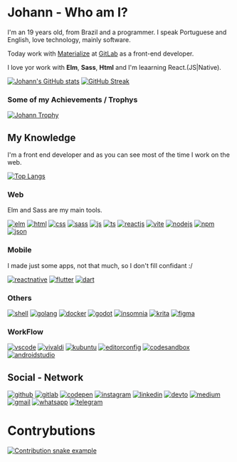 # Johann - Who am I?

I'm an 19 years old, from Brazil and a programmer. I speak Portuguese and English, love technology, mainly software.

Today work with <a href="https://www.materialize.pro" target="_blank">Materialize</a> at <a href="https://gitlab.materialize.pro/johannpereira" target="_blank">GitLab</a> as a front-end developer.

I love yor work with **Elm**, **Sass**, **Html** and I'm leaarning React.(JS|Native).

<p>
  <a
    href="https://github.com/anuraghazra/github-readme-stats#themes"
    target="_blank"
    ><img
      src="https://github-readme-stats.vercel.app/api?username=Johann-Goncalves-Pereira&bg_color=43,0D1B2A,415A77&hide_border=true&title_color=E0E1DD&text_color=ECECEA&icon_color=778DA9&show_icons=true"
      alt="Johann&#39;s GitHub stats"
  /></a>
  <a href="https://git.io/streak-stats" target="_blank"
    ><img
      src="http://github-readme-streak-stats.herokuapp.com?user=Johann-Goncalves-Pereira&amp;theme=onedark&amp;hide_border=true&amp;date_format=M%20j%5B%2C%20Y%5D"
      alt="GitHub Streak"
  /></a>
</p>
<!-- 
[![Johann's GitHub stats](https://github-readme-stats.vercel.app/api?username=Johann-Goncalves-Pereira&show_icons=true&no-frame=true&no-bg=false&margin-w=15&margin-h=15&theme=onedark&hide_border=true)](https://github.com/anuraghazra/github-readme-stats#themes)
[![GitHub Streak](http://github-readme-streak-stats.herokuapp.com?user=Johann-Goncalves-Pereira&theme=onedark&hide_border=true&date_format=M%20j%5B%2C%20Y%5D)](https://git.io/streak-stats)
 -->

<!-- [![Johann's wakatime stats](https://github-readme-stats.vercel.app/api/wakatime?username=Johann_Goncalves)](https://github.com/anuraghazra/github-readme-stats) -->

### Some of my Achievements / Trophys

<p>
  <a href="https://github.com/ryo-ma/github-profile-trophy" target="_blank"
    ><img
      src="https://github-profile-trophy.vercel.app/?username=Johann-Goncalves-Pereira&amp;no-frame=true&amp;no-bg=false&amp;margin-w=15&amp;margin-h=15&amp;theme=onedark"
      alt="Johann Trophy"
  /></a>
</p>
<!-- 
[![Johann Trophy](https://github-profile-trophy.vercel.app/?username=Johann-Goncalves-Pereira&no-frame=true&no-bg=false&margin-w=15&margin-h=15&theme=onedark)](https://github.com/ryo-ma/github-profile-trophy)
 -->
 
## My Knowledge
I'm a front end developer and as you can see most of the time I work on the web.

[![Top Langs](https://github-readme-stats.vercel.app/api/top-langs/?username=Johann-Goncalves-Pereira&bg_color=43,0D1B2A,415A77&hide_border=true&title_color=E0E1DD&text_color=ECECEA&icon_color=778DA9&show_icons=true&layout=compact&no-frame=true&no-bg=false&margin-w=15&margin-h=15&theme=onedark&hide_border=true)](https://github.com/anuraghazra/github-readme-stats)

### Web
Elm and Sass are my main tools.
<p>
  <a href="https://elm-lang.org" target="_blank"
    ><img
      src="https://user-images.githubusercontent.com/62612685/156861010-fb9c0fce-df73-4bed-b911-a7f16077b06a.svg"
      alt="elm"
  /></a>
  <a href="https://developer.mozilla.org/en-US/docs/Web/HTML" target="_blank"
    ><img
      src="https://img.shields.io/badge/HTML5-E34F26?style=for-the-badge&amp;logo=html5&amp;logoColor=white"
      alt="html"
  /></a>
  <a href="https://developer.mozilla.org/en-US/docs/Web/CSS" target="_blank"
    ><img
      src="https://img.shields.io/badge/CSS3-1572B6?style=for-the-badge&amp;logo=css3&amp;logoColor=white"
      alt="css"
  /></a>
  <a href="https://sass-lang.com" target="_blank"
    ><img
      src="https://img.shields.io/badge/Sass-CC6699?style=for-the-badge&amp;logo=sass&amp;logoColor=white"
      alt="sass"
  /></a>
  <a href="https://www.javascript.com" target="_blank"
    ><img
      src="https://img.shields.io/badge/JavaScript-323330?style=for-the-badge&amp;logo=javascript&amp;logoColor=F7DF1E"
      alt="js"
  /></a>
  <a href="https://www.typescriptlang.org" target="_blank"
    ><img
      src="https://img.shields.io/badge/TypeScript-007ACC?style=for-the-badge&amp;logo=typescript&amp;logoColor=white"
      alt="ts"
  /></a>
  <a href="https://reactjs.org" target="_blank"
    ><img
      src="https://img.shields.io/badge/React-20232A?style=for-the-badge&amp;logo=react&amp;logoColor=61DAFB"
      alt="reactjs"
  /></a>
  <a href="https://vitejs.dev" target="_blank"
    ><img
      src="https://img.shields.io/badge/Vite-B73BFE?style=for-the-badge&amp;logo=vite&amp;logoColor=FFD62E"
      alt="vite"
  /></a>
  <a href="https://nodejs.org/en/" target="_blank"
    ><img
      src="https://img.shields.io/badge/Node.js-339933?style=for-the-badge&amp;logo=nodedotjs&amp;logoColor=white"
      alt="nodejs"
  /></a>
  <a href="https://www.npmjs.com" target="_blank"
    ><img
      src="https://img.shields.io/badge/npm-CB3837?style=for-the-badge&amp;logo=npm&amp;logoColor=white"
      alt="npm"
  /></a>
  <a href="https://www.json.org/json-en.html" target="_blank"
    ><img
      src="https://img.shields.io/badge/json-5E5C5C?style=for-the-badge&amp;logo=json&amp;logoColor=white"
      alt="json"
  /></a>
</p>
<!-- 
[![elm (4)](https://user-images.githubusercontent.com/62612685/156861010-fb9c0fce-df73-4bed-b911-a7f16077b06a.svg)](https://elm-lang.org)
[![html](https://img.shields.io/badge/HTML5-E34F26?style=for-the-badge&logo=html5&logoColor=white)](https://developer.mozilla.org/en-US/docs/Web/HTML)
[![css](https://img.shields.io/badge/CSS3-1572B6?style=for-the-badge&logo=css3&logoColor=white)](https://developer.mozilla.org/en-US/docs/Web/CSS)
[![sass](https://img.shields.io/badge/Sass-CC6699?style=for-the-badge&logo=sass&logoColor=white)](https://sass-lang.com)
[![js](https://img.shields.io/badge/JavaScript-323330?style=for-the-badge&logo=javascript&logoColor=F7DF1E)](https://www.javascript.com)
[![ts](https://img.shields.io/badge/TypeScript-007ACC?style=for-the-badge&logo=typescript&logoColor=white)](https://www.typescriptlang.org)
[![reactjs](https://img.shields.io/badge/React-20232A?style=for-the-badge&logo=react&logoColor=61DAFB)](https://reactjs.org)
[![vite](https://img.shields.io/badge/Vite-B73BFE?style=for-the-badge&logo=vite&logoColor=FFD62E)](https://vitejs.dev)
[![nodejs](https://img.shields.io/badge/Node.js-339933?style=for-the-badge&logo=nodedotjs&logoColor=white)](https://nodejs.org/en/)
[![npm](https://img.shields.io/badge/npm-CB3837?style=for-the-badge&logo=npm&logoColor=white)](https://www.npmjs.com)
[![json](https://img.shields.io/badge/json-5E5C5C?style=for-the-badge&logo=json&logoColor=white)](https://www.json.org/json-en.html)
 -->

### Mobile
I made just some apps, not that much, so I don't fill confidant :/
<p>
  <a href="https://reactnative.dev" target="_blank"
    ><img
      src="https://img.shields.io/badge/React_Native-20232A?style=for-the-badge&amp;logo=react&amp;logoColor=61DAFB"
      alt="reactnative"
  /></a>
  <a href="https://flutter.dev" target="_blank"
    ><img
      src="https://img.shields.io/badge/Flutter-02569B?style=for-the-badge&amp;logo=flutter&amp;logoColor=white"
      alt="flutter"
  /></a>
  <a href="https://dart.dev" target="_blank"
    ><img
      src="https://img.shields.io/badge/Dart-0175C2?style=for-the-badge&amp;logo=dart&amp;logoColor=white"
      alt="dart"
  /></a>
</p>
<!-- 
[![reactnative](https://img.shields.io/badge/React_Native-20232A?style=for-the-badge&logo=react&logoColor=61DAFB)](https://reactnative.dev)
[![flutter](https://img.shields.io/badge/Flutter-02569B?style=for-the-badge&logo=flutter&logoColor=white)](https://flutter.dev)
[![dart](https://img.shields.io/badge/Dart-0175C2?style=for-the-badge&logo=dart&logoColor=white)](https://dart.dev)
 -->

### Others
<p>
  <a href="https://www.gnu.org/software/bash/" target="_blank"
    ><img
      src="https://img.shields.io/badge/Shell_Script-121011?style=for-the-badge&amp;logo=gnu-bash&amp;logoColor=white"
      alt="shell"
  /></a>
  <a href="https://go.dev" target="_blank"
    ><img
      src="https://img.shields.io/badge/Go-00ADD8?style=for-the-badge&amp;logo=go&amp;logoColor=white"
      alt="golang"
  /></a>
  <a href="https://www.docker.com" target="_blank"
    ><img
      src="https://img.shields.io/badge/Docker-2CA5E0?style=for-the-badge&amp;logo=docker&amp;logoColor=white"
      alt="docker"
  /></a>
  <a href="https://godotengine.org" target="_blank"
    ><img
      src="https://img.shields.io/badge/Godot-478CBF?style=for-the-badge&amp;logo=GodotEngine&amp;logoColor=white"
      alt="godot"
  /></a>
  <a href="https://insomnia.rest" target="_blank"
    ><img
      src="https://img.shields.io/badge/Insomnia-5849be?style=for-the-badge&amp;logo=Insomnia&amp;logoColor=white"
      alt="insomnia"
  /></a>
  <a href="https://krita.org/en/" target="_blank"
    ><img
      src="https://img.shields.io/badge/Krita-203759?style=for-the-badge&amp;logo=krita&amp;logoColor=EEF37B"
      alt="krita"
  /></a>
  <a href="https://www.figma.com/" target="_blank"
    ><img
      src="https://img.shields.io/badge/Figma-F24E1E?style=for-the-badge&amp;logo=figma&amp;logoColor=white"
      alt="figma"
  /></a>
</p>
<!-- 
[![shell](https://img.shields.io/badge/Shell_Script-121011?style=for-the-badge&logo=gnu-bash&logoColor=white)](https://www.gnu.org/software/bash/)
[![golang](https://img.shields.io/badge/Go-00ADD8?style=for-the-badge&logo=go&logoColor=white)](https://go.dev)
[![docker](https://img.shields.io/badge/Docker-2CA5E0?style=for-the-badge&logo=docker&logoColor=white)](https://www.docker.com)
[![godot](https://img.shields.io/badge/Godot-478CBF?style=for-the-badge&logo=GodotEngine&logoColor=white)](https://godotengine.org)
[![insomnia](https://img.shields.io/badge/Insomnia-5849be?style=for-the-badge&logo=Insomnia&logoColor=white)](https://insomnia.rest)
[![krita](https://img.shields.io/badge/Krita-203759?style=for-the-badge&logo=krita&logoColor=EEF37B)](https://krita.org/en/)
[![figma](https://img.shields.io/badge/Figma-F24E1E?style=for-the-badge&logo=figma&logoColor=white)](https://www.figma.com/)
 -->
 
### WorkFlow
<p>
  <a href="https://code.visualstudio.com" target="_blank"
    ><img
      src="https://img.shields.io/badge/Visual_Studio_Code-0078D4?style=for-the-badge&amp;logo=visual%20studio%20code&amp;logoColor=white"
      alt="vscode"
  /></a>
  <a href="https://vivaldi.com" target="_blank"
    ><img
      src="https://img.shields.io/badge/Vivaldi-EF3939?style=for-the-badge&amp;logo=Vivaldi&amp;logoColor=white"
      alt="vivaldi"
  /></a>
  <a href="https://kde.org" target="_blank"
    ><img
      src="https://img.shields.io/badge/Ubuntu-E95420?style=for-the-badge&amp;logo=ubuntu&amp;logoColor=white"
      alt="kubuntu"
  /></a>
  <a href="https://editorconfig.org" target="_blank"
    ><img
      src="https://img.shields.io/badge/Editor%20Config-E0EFEF?style=for-the-badge&amp;logo=editorconfig&amp;logoColor=000"
      alt="editorconfig"
  /></a>
  <a href="https://codesandbox.io/?from-app=1" target="_blank"
    ><img
      src="https://img.shields.io/badge/Codesandbox-000000?style=for-the-badge&amp;logo=CodeSandbox&amp;logoColor=white"
      alt="codesandbox"
  /></a>
  <a href="https://developer.android.com/studio" target="_blank"
    ><img
      src="https://img.shields.io/badge/Android_Studio-3DDC84?style=for-the-badge&amp;logo=android-studio&amp;logoColor=white"
      alt="androidstudio"
  /></a>
</p>
<!-- 
[![vscode](https://img.shields.io/badge/Visual_Studio_Code-0078D4?style=for-the-badge&logo=visual%20studio%20code&logoColor=white)](https://code.visualstudio.com)
[![vivaldi](https://img.shields.io/badge/Vivaldi-EF3939?style=for-the-badge&logo=Vivaldi&logoColor=white)](https://vivaldi.com)
[![kubuntu](https://img.shields.io/badge/Ubuntu-E95420?style=for-the-badge&logo=ubuntu&logoColor=white)](https://kde.org)
[![editorconfig](https://img.shields.io/badge/Editor%20Config-E0EFEF?style=for-the-badge&logo=editorconfig&logoColor=000)](https://editorconfig.org)
[![codesandbox](https://img.shields.io/badge/Codesandbox-000000?style=for-the-badge&logo=CodeSandbox&logoColor=white)](https://codesandbox.io/?from-app=1)
[![androidstudio](https://img.shields.io/badge/Android_Studio-3DDC84?style=for-the-badge&logo=android-studio&logoColor=white)](https://developer.android.com/studio)
 -->

## Social - Network
<p>
  <a href="https://github.com/Johann-Goncalves-Pereira" target="_blank"
    ><img
      src="https://img.shields.io/badge/GitHub-100000?style=for-the-badge&amp;logo=github&amp;logoColor=white"
      alt="github"
  /></a>
  <a href="https://gitlab.materialize.pro/johannpereira" target="_blank"
    ><img
      src="https://img.shields.io/badge/GitLab-330F63?style=for-the-badge&amp;logo=gitlab&amp;logoColor=white"
      alt="gitlab"
  /></a>
  <a href="https://codepen.io/johann-goncalves-pereira" target="_blank"
    ><img
      src="https://img.shields.io/badge/Codepen-000000?style=for-the-badge&amp;logo=codepen&amp;logoColor=white"
      alt="codepen"
  /></a>
  <a href="https://www.instagram.com/johanngon_/" target="_blank"
    ><img
      src="https://img.shields.io/badge/Instagram-E4405F?style=for-the-badge&amp;logo=instagram&amp;logoColor=white"
      alt="instagram"
  /></a>
  <a
    href="https://www.linkedin.com/in/johann-pereira-a798961b3/"
    target="_blank"
    ><img
      src="https://img.shields.io/badge/LinkedIn-0077B5?style=for-the-badge&amp;logo=linkedin&amp;logoColor=white"
      alt="linkedin"
  /></a>
  <a href="https://dev.to/johanngoncalvespereira" target="_blank"
    ><img
      src="https://img.shields.io/badge/dev.to-0A0A0A?style=for-the-badge&amp;logo=devdotto&amp;logoColor=white"
      alt="devto"
  /></a>
  <a href="https://medium.com/@johann.gon.pereira" target="_blank"
    ><img
      src="https://img.shields.io/badge/Medium-12100E?style=for-the-badge&amp;logo=medium&amp;logoColor=white"
      alt="medium"
  /></a>
  <a href="https://johann.gon.pereira@gmail.com" target="_blank"
    ><img
      src="https://img.shields.io/badge/Gmail-D14836?style=for-the-badge&amp;logo=gmail&amp;logoColor=white"
      alt="gmail"
  /></a>
  <a
    href="https://api.whatsapp.com/send?phone=+5541991422303&amp;text=sua%20mensagem"
    target="_blank"
    ><img
      src="https://img.shields.io/badge/WhatsApp-25D366?style=for-the-badge&amp;logo=whatsapp&amp;logoColor=white"
      alt="whatsapp"
  /></a>
  <a href="https://t.me/JohannGoncalvesPereira" target="_blank"
    ><img
      src="https://img.shields.io/badge/Telegram-2CA5E0?style=for-the-badge&amp;logo=telegram&amp;logoColor=white"
      alt="telegram"
  /></a>
</p>
<!-- 
[![github](https://img.shields.io/badge/GitHub-100000?style=for-the-badge&logo=github&logoColor=white)](https://github.com/Johann-Goncalves-Pereira)
[![gitlab](https://img.shields.io/badge/GitLab-330F63?style=for-the-badge&logo=gitlab&logoColor=white)](https://gitlab.materialize.pro/johannpereira)
[![codepen](https://img.shields.io/badge/Codepen-000000?style=for-the-badge&logo=codepen&logoColor=white)](https://codepen.io/johann-goncalves-pereira)
[![instagram](https://img.shields.io/badge/Instagram-E4405F?style=for-the-badge&logo=instagram&logoColor=white)](https://www.instagram.com/johanngon_/)
[![linkedin](https://img.shields.io/badge/LinkedIn-0077B5?style=for-the-badge&logo=linkedin&logoColor=white)](https://www.linkedin.com/in/johann-pereira-a798961b3/)
[![devto](https://img.shields.io/badge/dev.to-0A0A0A?style=for-the-badge&logo=devdotto&logoColor=white)](https://dev.to/johanngoncalvespereira)
[![medium](https://img.shields.io/badge/Medium-12100E?style=for-the-badge&logo=medium&logoColor=white)](https://medium.com/@johann.gon.pereira)
[![gmail](https://img.shields.io/badge/Gmail-D14836?style=for-the-badge&logo=gmail&logoColor=white)](https://johann.gon.pereira@gmail.com)
[![whatsapp](https://img.shields.io/badge/WhatsApp-25D366?style=for-the-badge&logo=whatsapp&logoColor=white)](https://api.whatsapp.com/send?phone=+5541991422303&text=sua%20mensagem)
[![telegram](https://img.shields.io/badge/Telegram-2CA5E0?style=for-the-badge&logo=telegram&logoColor=white)](https://t.me/JohannGoncalvesPereira)
 -->
 
# Contrybutions
<p>
  <a
    href="https://github.com/marketplace/actions/generate-readme-md-snake"
    target="_blank"
    ><img
      src="https://github.com/Johann-Goncalves-Pereira/Johann-Goncalves-Pereira/blob/output/github-contribution-grid-snake.svg#gh-light-mode-only"
      alt="Contribution snake example"
  /></a>
</p>

<!-- 
[![Contribution snake example](https://github.com/Johann-Goncalves-Pereira/Johann-Goncalves-Pereira/blob/output/github-contribution-grid-snake.svg)](https://github.com/marketplace/actions/generate-readme-md-snake)
 -->

<!---
Johann-Goncalves-Pereira/Johann-Goncalves-Pereira is a ✨ special ✨ repository because its `README.md` (this file) appears on your GitHub profile.
You can click the Preview link to take a look at your changes.
--->
